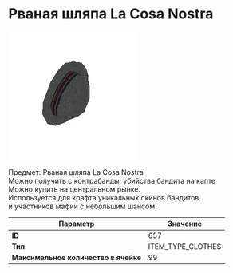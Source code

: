 # Рваная шляпа La Cosa Nostra

![Item Image](../img/657.webp?raw=true)

Предмет: Рваная шляпа La Cosa Nostra<br>Можно получить с контрабанды, убийства бандита на капте<br>Можно купить на центральном рынке. <br>Используется для крафта уникальных скинов бандитов<br>и участников мафии с небольшим шансом.


| Параметр | Значение |
|----------|----------|
| **ID** | 657 |
| **Тип** | ITEM_TYPE_CLOTHES |
| **Максимальное количество в ячейке** | 99 |

